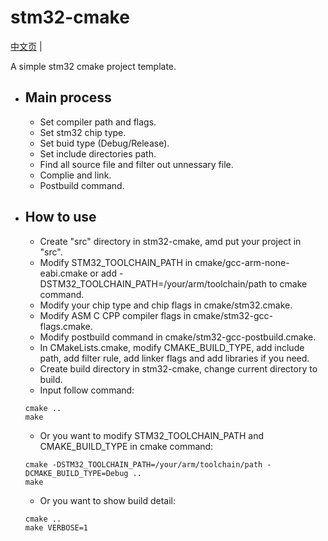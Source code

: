 # stm32-cmake
[中文页](README_zh.md) |

A simple stm32 cmake project template.
* ## Main process
  * Set compiler path and flags.
  * Set stm32 chip type.
  * Set buid type (Debug/Release).
  * Set include directories path.
  * Find all source file and filter out unnessary file.
  * Complie and link.
  * Postbuild command.

* ## How to use
  * Create "src" directory in stm32-cmake, amd put your project in "src".
  * Modify STM32_TOOLCHAIN_PATH in cmake/gcc-arm-none-eabi.cmake or add -DSTM32_TOOLCHAIN_PATH=/your/arm/toolchain/path to cmake command.
  * Modify your chip type and chip flags in cmake/stm32.cmake.
  * Modify ASM C CPP compiler flags in cmake/stm32-gcc-flags.cmake.
  * Modify postbuild command in cmake/stm32-gcc-postbuild.cmake.
  * In CMakeLists.cmake, modify CMAKE_BUILD_TYPE, add include path, add filter rule, add linker flags and add libraries if you need.
  * Create build directory in stm32-cmake, change current directory to build.
  * Input follow command:
  ```
  cmake ..
  make
  ```
  * Or you want to modify STM32_TOOLCHAIN_PATH and CMAKE_BUILD_TYPE in cmake command:
  ```
  cmake -DSTM32_TOOLCHAIN_PATH=/your/arm/toolchain/path -DCMAKE_BUILD_TYPE=Debug ..
  make
  ```
  * Or you want to show build detail:
  ```
  cmake ..
  make VERBOSE=1
  ```
